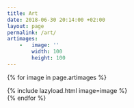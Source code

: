 ```yaml
---
title: Art
date: 2018-06-30 20:14:00 +02:00
layout: page
permalink: /art/
artimages: 
    -   image: ''
        width: 100
        height: 100
---
```


{% for image in page.artimages %}
<div class="col-3">
    {% include lazyload.html image=image %}
</div>
{% endfor %}

